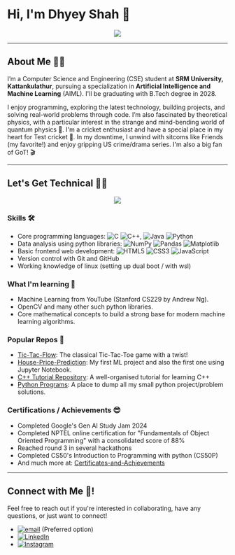 # Hi, I'm Dhyey Shah 👋
<p align = "center"> <img src="https://media1.tenor.com/m/2nKSTDDekOgAAAAC/coding-kira.gif"> </p>

---
## About Me 🙋‍♂️
I’m a Computer Science and Engineering (CSE) student at **SRM University, Kattankulathur**, pursuing a specialization in **Artificial Intelligence and Machine Learning** (AIML). I'll be graduating with B.Tech degree in 2028.

I enjoy programming, exploring the latest technology, building projects, and solving real-world problems through code. I’m also fascinated by theoretical physics, with a particular interest in the strange and mind-bending world of quantum physics 🧠. I'm a cricket enthusiast and have a special place in my heart for Test cricket 🏏. In my downtime, I unwind with sitcoms like Friends (my favorite!) and enjoy gripping US crime/drama series. I'm also a big fan of GoT! 🎬

---
## Let's Get Technical 👨‍💻
<p align="center"> <img src="https://media1.tenor.com/m/CzdMW7wnLn8AAAAC/coding.gif"> </p>

### Skills 🛠️
- Core programming languages: ![C](https://img.shields.io/badge/c-%2300599C.svg?style=plastic&logo=c&logoColor=white) ![C++](https://img.shields.io/badge/c++-%2300599C.svg?style=plastic&logo=c%2B%2B&logoColor=white), ![Java](https://img.shields.io/badge/java-%23ED8B00.svg?style=plastic&logo=openjdk&logoColor=white) ![Python](https://img.shields.io/badge/python-3670A0?style=plastic&logo=python&logoColor=ffdd54)
- Data analysis using python libraries: ![NumPy](https://img.shields.io/badge/numpy-%23013243.svg?style=plastic&logo=numpy&logoColor=white) ![Pandas](https://img.shields.io/badge/pandas-%23150458.svg?style=plastic&logo=pandas&logoColor=white) ![Matplotlib](https://img.shields.io/badge/Matplotlib-%23ffffff.svg?style=plastic&logo=Matplotlib&logoColor=black)
- Basic frontend web development: ![HTML5](https://img.shields.io/badge/html5-%23E34F26.svg?style=plastic&logo=html5&logoColor=white) ![CSS3](https://img.shields.io/badge/css3-%231572B6.svg?style=plastic&logo=css3&logoColor=white) ![JavaScript](https://img.shields.io/badge/javascript-%23323330.svg?style=plastic&logo=javascript&logoColor=%23F7DF1E)
- Version control with Git and GitHub
- Working knowledge of linux (setting up dual boot / with wsl)

### What I'm learning 🌱
- Machine Learning from YouTube (Stanford CS229 by Andrew Ng).
- OpenCV and many other such python libraries.
- Core mathematical concepts to build a strong base for modern machine learning algorithms.

### Popular Repos 🌟
- [Tic-Tac-Flow](https://github.com/dshxh-23/Tic-Tac-Flow): The classical Tic-Tac-Toe game with a twist!
- [House-Price-Prediction](https://github.com/dshxh-23/House-Price-Prediction-ML): My first ML project and also the first one using Jupyter Notebook. 
- [C++ Tutorial Repository](https://github.com/dshxh-23/Cpp-Tutorial): A well-organised tutorial for learning C++
- [Python Programs](https://github.com/dshxh-23/python-programs): A place to dump all my small python project/problem solutions.

### Certifications / Achievements 😎
- Completed Google's Gen AI Study Jam 2024
- Completed NPTEL online certification for "Fundamentals of Object Oriented Programming" with a consolidated score of 88%
- Reached round 3 in several hackathons
- Completed CS50's Introduction to Programming with python (CS50P)
- And much more at: [Certificates-and-Achievements](https://github.com/dshxh-23/Certificates-and-Achievements)

---
## Connect with Me 👥!
Feel free to reach out if you're interested in collaborating, have any questions, or just want to connect!
- [![email](https://img.shields.io/badge/Email-D14836?logo=gmail&logoColor=white)](mailto:dhyeyshah2336@gmail.com) (Preferred option)
- [![LinkedIn](https://img.shields.io/badge/LinkedIn-%230077B5.svg?logo=linkedin&logoColor=white)](https://www.linkedin.com/in/dhyey-shah-607273323)
- [![Instagram](https://img.shields.io/badge/Instagram-%23E4405F.svg?logo=Instagram&logoColor=white)](https://instagram.com/dhyey.shah23)
